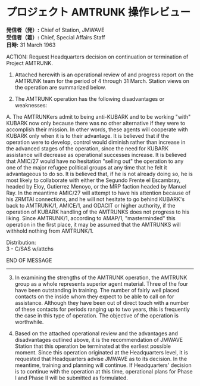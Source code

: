 # プロジェクト AMTRUNK 操作レビュー

**発信者（発）:** Chief of Station, JMWAVE  
**受信者（着）:** Chief, Special Affairs Staff  
**日時:** 31 March 1963  

ACTION: Request Headquarters decision on continuation or termination of Project AMTRUNK.

1. Attached herewith is an operational review of and progress report on the AMTRUNK team for the period of 4 through 31 March. Station views on the operation are summarized below.

2. The AMTRUNK operation has the following disadvantages or weaknesses:

A. The AMTRUNKers admit to being anti-KUBARK and to be working "with" KUBARK now only because there was no other alternative if they were to accomplish their mission. In other words, these agents will cooperate with KUBARK only when it is to their advantage. It is believed that if the operation were to develop, control would diminish rather than increase in the advanced stages of the operation, since the need for KUBARK assistance will decrease as operational successes increase. It is believed that AMIC/27 would have no hesitation "selling out" the operation to any one of the major refugee political groups at any time that he felt it advantageous to do so. It is believed that, if he is not already doing so, he is most likely to collaborate with either the Segundo Frente el Escambray, headed by Eloy, Gutierrez Menoyo, or the MRP faction headed by Manuel Ray. In the meantime AMIC/27 will attempt to have his attention because of his ZRMTAI connections, and he will not hesitate to go behind KUBARK's back to AMTRUNK/1, AMICE/1, and ODACIT or higher authority, if the operation of KUBARK handling of the AMTRUNKS does not progress to his liking. Since AMTRUNK/1, according to AMAP/1, "masterminded" this operation in the first place, it may be assumed that the AMTRUNKS will withhold nothing from AMTRUNK/1.

Distribution:  
3 - C/SAS w/attchs

END OF MESSAGE

---

3. In examining the strengths of the AMTRUNK operation, the AMTRUNK group as a whole represents superior agent material. Three of the four have been outstanding in training. The number of fairly well placed contacts on the inside whom they expect to be able to call on for assistance. Although they have been out of direct touch with a number of these contacts for periods ranging up to two years, this is frequently the case in this type of operation. The objective of the operation is worthwhile.

4. Based on the attached operational review and the advantages and disadvantages outlined above, it is the recommendation of JMWAVE Station that this operation be terminated at the earliest possible moment. Since this operation originated at the Headquarters level, it is requested that Headquarters advise JMWAVE as to its decision. In the meantime, training and planning will continue. If Headquarters' decision is to continue with the operation at this time, operational plans for Phase I and Phase II will be submitted as formulated.
